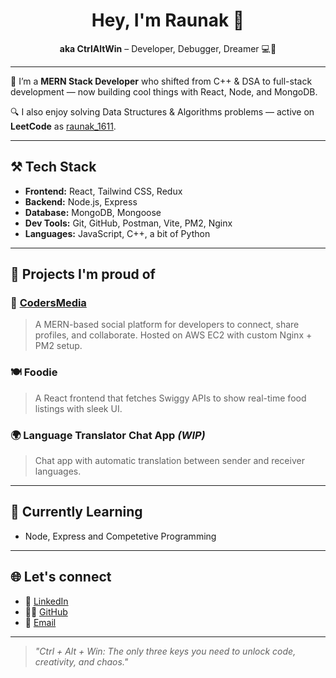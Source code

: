 <h1 align="center">Hey, I'm Raunak 👋</h1>
<p align="center">
  <b>aka CtrlAltWin</b> – Developer, Debugger, Dreamer 💻🚀  
</p>

---

🧠 I’m a **MERN Stack Developer** who shifted from C++ & DSA to full-stack development — now building cool things with React, Node, and MongoDB.

🔍 I also enjoy solving Data Structures & Algorithms problems — active on **LeetCode** as [raunak_1611](https://leetcode.com/raunak_1611).

---

## ⚒️ Tech Stack
- **Frontend:** React, Tailwind CSS, Redux
- **Backend:** Node.js, Express
- **Database:** MongoDB, Mongoose
- **Dev Tools:** Git, GitHub, Postman, Vite, PM2, Nginx
- **Languages:** JavaScript, C++, a bit of Python

---

## 🚧 Projects I'm proud of

### 🧠 [CodersMedia](https://github.com/CtrlAltWin/CodersMedia)
> A MERN-based social platform for developers to connect, share profiles, and collaborate. Hosted on AWS EC2 with custom Nginx + PM2 setup.

### 🍽️ Foodie
> A React frontend that fetches Swiggy APIs to show real-time food listings with sleek UI.

### 🌍 Language Translator Chat App *(WIP)*
> Chat app with automatic translation between sender and receiver languages.

---

## 🚀 Currently Learning
- Node, Express and Competetive Programming

---

## 🌐 Let's connect

- 💼 [LinkedIn](https://linkedin.com/in/your-link)
- 🧑‍💻 [GitHub](https://github.com/CtrlAltWin)
- 📧 [Email](mailto:your.email@example.com)

---

> *"Ctrl + Alt + Win: The only three keys you need to unlock code, creativity, and chaos."*
